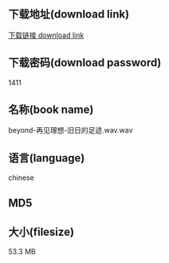 ## 下载地址(download link)
[下载链接 download link](https://tutu365.netlify.app/?s=beyond-%E5%86%8D%E8%A7%81%E7%90%86%E6%83%B3-%E6%97%A7%E6%97%A5%E7%9A%84%E8%B6%B3%E8%BF%B9.wav)

## 下载密码(download password)
1411

## 名称(book name)
beyond-再见理想-旧日的足迹.wav.wav

## 语言(language)
chinese

## MD5


## 大小(filesize)
53.3 MB
